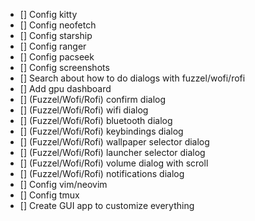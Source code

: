 - [] Config kitty
- [] Config neofetch
- [] Config starship
- [] Config ranger
- [] Config pacseek
- [] Config screenshots
- [] Search about how to do dialogs with fuzzel/wofi/rofi
- [] Add gpu dashboard
- [] (Fuzzel/Wofi/Rofi) confirm dialog
- [] (Fuzzel/Wofi/Rofi) wifi dialog
- [] (Fuzzel/Wofi/Rofi) bluetooth dialog
- [] (Fuzzel/Wofi/Rofi) keybindings dialog
- [] (Fuzzel/Wofi/Rofi) wallpaper selector dialog
- [] (Fuzzel/Wofi/Rofi) launcher selector dialog
- [] (Fuzzel/Wofi/Rofi) volume dialog with scroll
- [] (Fuzzel/Wofi/Rofi) notifications dialog
- [] Config vim/neovim
- [] Config tmux
- [] Create GUI app to customize everything
